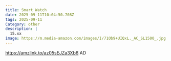 ```yaml
---
title: Smart Watch
date: 2025-09-11T10:04:50.708Z
tags: 2025-09-11
Category: other
description: |
  15.xx
image: https://m.media-amazon.com/images/I/71Ob9+UIQxL._AC_SL1500_.jpg
---
```

https://amzlink.to/az05sEJZa3Xb6
AD